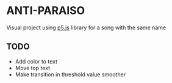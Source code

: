 # ANTI-PARAISO

Visual project using [p5.js](p5js.org) library for a song with the same name

## TODO

- Add color to text
- Move top text
- Make transition in threshold value smoother
